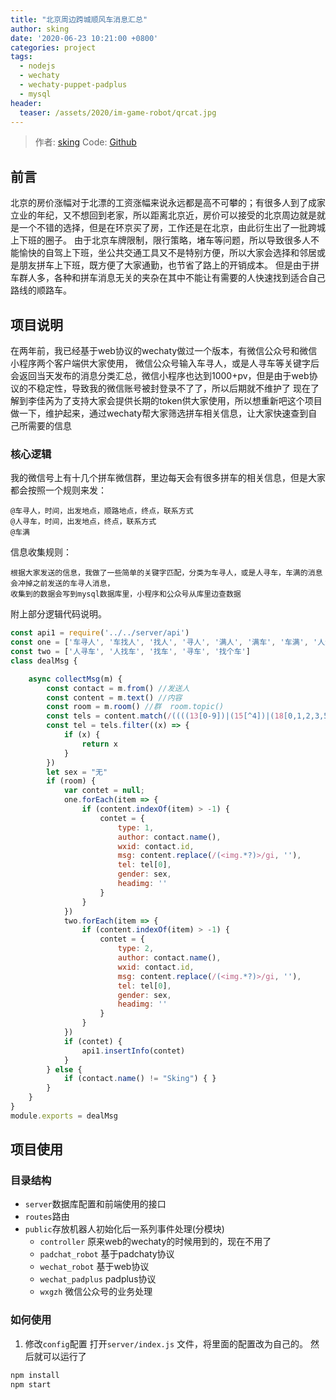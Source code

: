 ```yaml
---
title: "北京周边跨城顺风车消息汇总"
author: sking
date: '2020-06-23 10:21:00 +0800'
categories: project
tags:
  - nodejs
  - wechaty
  - wechaty-puppet-padplus
  - mysql
header:
  teaser: /assets/2020/im-game-robot/qrcat.jpg 
---
```


<!-- markdownlint-disable -->
> 作者: [sking](https://github.com/shijianzhong)
> Code: [Github](https://github.com/shijianzhong/wechatserve)

## 前言
北京的房价涨幅对于北漂的工资涨幅来说永远都是高不可攀的；有很多人到了成家立业的年纪，又不想回到老家，所以距离北京近，房价可以接受的北京周边就是就是一个不错的选择，但是在环京买了房，工作还是在北京，由此衍生出了一批跨城上下班的圈子。
由于北京车牌限制，限行策略，堵车等问题，所以导致很多人不能愉快的自驾上下班，坐公共交通工具又不是特别方便，所以大家会选择和邻居或是朋友拼车上下班，既方便了大家通勤，也节省了路上的开销成本。
但是由于拼车群人多，各种和拼车消息无关的夹杂在其中不能让有需要的人快速找到适合自己路线的顺路车。


## 项目说明
在两年前，我已经基于web协议的wechaty做过一个版本，有微信公众号和微信小程序两个客户端供大家使用，
微信公众号输入车寻人，或是人寻车等关键字后会返回当天发布的消息分类汇总，微信小程序也达到1000+pv，但是由于web协议的不稳定性，导致我的微信账号被封登录不了了，所以后期就不维护了
现在了解到李佳芮为了支持大家会提供长期的token供大家使用，所以想重新吧这个项目做一下，维护起来，通过wechaty帮大家筛选拼车相关信息，让大家快速查到自己所需要的信息
### 核心逻辑
我的微信号上有十几个拼车微信群，里边每天会有很多拼车的相关信息，但是大家都会按照一个规则来发：
```
@车寻人，时间，出发地点，顺路地点，终点，联系方式
@人寻车，时间，出发地点，终点，联系方式
@车满
```
信息收集规则：
```
根据大家发送的信息，我做了一些简单的关键字匹配，分类为车寻人，或是人寻车，车满的消息会冲掉之前发送的车寻人消息，
收集到的数据会写到mysql数据库里，小程序和公众号从库里边查数据
```
附上部分逻辑代码说明。
```javascript
const api1 = require('../../server/api')
const one = ['车寻人', '车找人', '找人', '寻人', '满人', '满车', '车满', '人满'];
const two = ['人寻车', '人找车', '找车', '寻车', '找个车']
class dealMsg {

    async collectMsg(m) {
        const contact = m.from() //发送人
        const content = m.text() //内容
        const room = m.room() //群  room.topic()
        const tels = content.match(/((((13[0-9])|(15[^4])|(18[0,1,2,3,5-9])|(17[0-8])|(147))\d{8})|((\d3,4|\d{3,4}-|\s)?\d{7,14}))?/g)
        const tel = tels.filter((x) => {
            if (x) {
                return x
            }
        })
        let sex = "无"
        if (room) {
            var contet = null;
            one.forEach(item => {
                if (content.indexOf(item) > -1) {
                    contet = {
                        type: 1,
                        author: contact.name(),
                        wxid: contact.id,
                        msg: content.replace(/(<img.*?)>/gi, ''),
                        tel: tel[0],
                        gender: sex,
                        headimg: ''
                    }
                }
            })
            two.forEach(item => {
                if (content.indexOf(item) > -1) {
                    contet = {
                        type: 2,
                        author: contact.name(),
                        wxid: contact.id,
                        msg: content.replace(/(<img.*?)>/gi, ''),
                        tel: tel[0],
                        gender: sex,
                        headimg: ''
                    }
                }
            })
            if (contet) {
                api1.insertInfo(contet)
            }
        } else {
            if (contact.name() != "Sking") { }
        }
    }
}
module.exports = dealMsg
```

## 项目使用

### 目录结构

- `server`数据库配置和前端使用的接口
- `routes`路由
- `public`存放机器人初始化后一系列事件处理(分模块)
  - `controller` 原来web的wechaty的时候用到的，现在不用了
  - `padchat_robot` 基于padchaty协议
  - `wechat_robot` 基于web协议
  - `wechat_padplus` padplus协议
  - `wxgzh` 微信公众号的业务处理


### 如何使用

1. 修改`config`配置
   打开`server/index.js` 文件，将里面的配置改为自己的。
然后就可以运行了

```bash
npm install
npm start
```

